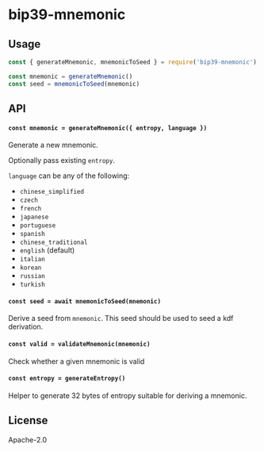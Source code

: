 # bip39-mnemonic

## Usage

```js
const { generateMnemonic, mnemonicToSeed } = require('bip39-mnemonic')

const mnemonic = generateMnemonic()
const seed = mnemonicToSeed(mnemonic)
```

## API

#### `const mnemonic = generateMnemonic({ entropy, language })`

Generate a new mnemonic.

Optionally pass existing `entropy`.

`language` can be any of the following:
- `chinese_simplified`
- `czech`
- `french`
- `japanese`
- `portuguese`
- `spanish`
- `chinese_traditional`
- `english` (default)
- `italian`
- `korean`
- `russian`
- `turkish`

#### `const seed = await mnemonicToSeed(mnemonic)`

Derive a seed from `mnemonic`. This seed should be used to seed a kdf derivation.

#### `const valid = validateMnemonic(mnemonic)`

Check whether a given mnemonic is valid

#### `const entropy = generateEntropy()`

Helper to generate 32 bytes of entropy suitable for deriving a mnemonic.

## License

Apache-2.0
